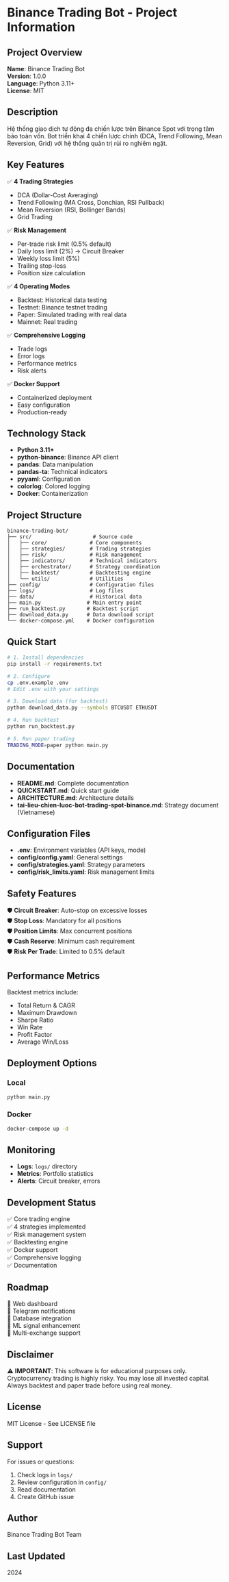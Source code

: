 # Binance Trading Bot - Project Information

## Project Overview

**Name**: Binance Trading Bot  
**Version**: 1.0.0  
**Language**: Python 3.11+  
**License**: MIT  

## Description

Hệ thống giao dịch tự động đa chiến lược trên Binance Spot với trọng tâm bảo toàn vốn. Bot triển khai 4 chiến lược chính (DCA, Trend Following, Mean Reversion, Grid) với hệ thống quản trị rủi ro nghiêm ngặt.

## Key Features

✅ **4 Trading Strategies**
- DCA (Dollar-Cost Averaging)
- Trend Following (MA Cross, Donchian, RSI Pullback)
- Mean Reversion (RSI, Bollinger Bands)
- Grid Trading

✅ **Risk Management**
- Per-trade risk limit (0.5% default)
- Daily loss limit (2%) → Circuit Breaker
- Weekly loss limit (5%)
- Trailing stop-loss
- Position size calculation

✅ **4 Operating Modes**
- Backtest: Historical data testing
- Testnet: Binance testnet trading
- Paper: Simulated trading with real data
- Mainnet: Real trading

✅ **Comprehensive Logging**
- Trade logs
- Error logs
- Performance metrics
- Risk alerts

✅ **Docker Support**
- Containerized deployment
- Easy configuration
- Production-ready

## Technology Stack

- **Python 3.11+**
- **python-binance**: Binance API client
- **pandas**: Data manipulation
- **pandas-ta**: Technical indicators
- **pyyaml**: Configuration
- **colorlog**: Colored logging
- **Docker**: Containerization

## Project Structure

```
binance-trading-bot/
├── src/                    # Source code
│   ├── core/              # Core components
│   ├── strategies/        # Trading strategies
│   ├── risk/              # Risk management
│   ├── indicators/        # Technical indicators
│   ├── orchestrator/      # Strategy coordination
│   ├── backtest/          # Backtesting engine
│   └── utils/             # Utilities
├── config/                # Configuration files
├── logs/                  # Log files
├── data/                  # Historical data
├── main.py               # Main entry point
├── run_backtest.py       # Backtest script
├── download_data.py      # Data download script
└── docker-compose.yml    # Docker configuration
```

## Quick Start

```bash
# 1. Install dependencies
pip install -r requirements.txt

# 2. Configure
cp .env.example .env
# Edit .env with your settings

# 3. Download data (for backtest)
python download_data.py --symbols BTCUSDT ETHUSDT

# 4. Run backtest
python run_backtest.py

# 5. Run paper trading
TRADING_MODE=paper python main.py
```

## Documentation

- **README.md**: Complete documentation
- **QUICKSTART.md**: Quick start guide
- **ARCHITECTURE.md**: Architecture details
- **tai-lieu-chien-luoc-bot-trading-spot-binance.md**: Strategy document (Vietnamese)

## Configuration Files

- **.env**: Environment variables (API keys, mode)
- **config/config.yaml**: General settings
- **config/strategies.yaml**: Strategy parameters
- **config/risk_limits.yaml**: Risk management limits

## Safety Features

🛡️ **Circuit Breaker**: Auto-stop on excessive losses  
🛡️ **Stop Loss**: Mandatory for all positions  
🛡️ **Position Limits**: Max concurrent positions  
🛡️ **Cash Reserve**: Minimum cash requirement  
🛡️ **Risk Per Trade**: Limited to 0.5% default  

## Performance Metrics

Backtest metrics include:
- Total Return & CAGR
- Maximum Drawdown
- Sharpe Ratio
- Win Rate
- Profit Factor
- Average Win/Loss

## Deployment Options

### Local
```bash
python main.py
```

### Docker
```bash
docker-compose up -d
```

## Monitoring

- **Logs**: `logs/` directory
- **Metrics**: Portfolio statistics
- **Alerts**: Circuit breaker, errors

## Development Status

✅ Core trading engine  
✅ 4 strategies implemented  
✅ Risk management system  
✅ Backtesting engine  
✅ Docker support  
✅ Comprehensive logging  
✅ Documentation  

## Roadmap

🔲 Web dashboard  
🔲 Telegram notifications  
🔲 Database integration  
🔲 ML signal enhancement  
🔲 Multi-exchange support  

## Disclaimer

⚠️ **IMPORTANT**: This software is for educational purposes only. Cryptocurrency trading is highly risky. You may lose all invested capital. Always backtest and paper trade before using real money.

## License

MIT License - See LICENSE file

## Support

For issues or questions:
1. Check logs in `logs/`
2. Review configuration in `config/`
3. Read documentation
4. Create GitHub issue

## Author

Binance Trading Bot Team

## Last Updated

2024
